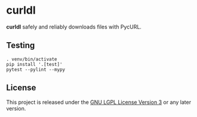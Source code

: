 # curldl

__curldl__ safely and reliably downloads files with PycURL.


## Testing
```shell
. venv/bin/activate
pip install '.[test]'
pytest --pylint --mypy
```

## License

This project is released under the [GNU LGPL License Version 3](LICENSE.md) or any later version.
